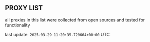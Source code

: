 ## PROXY LIST

all proxies in this list were collected from open sources and tested for functionality

last update: `2025-03-29 11:20:35.720664+00:00` UTC